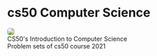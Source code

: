 # cs50 Computer Science
<img src="https://8pic.ir/uploads/22.png" style="border-radius: 5px; background-color: rgb(240, 204, 0);">
</br>
CS50's Introduction to Computer Science
</br>
Problem sets of cs50 course 2021
